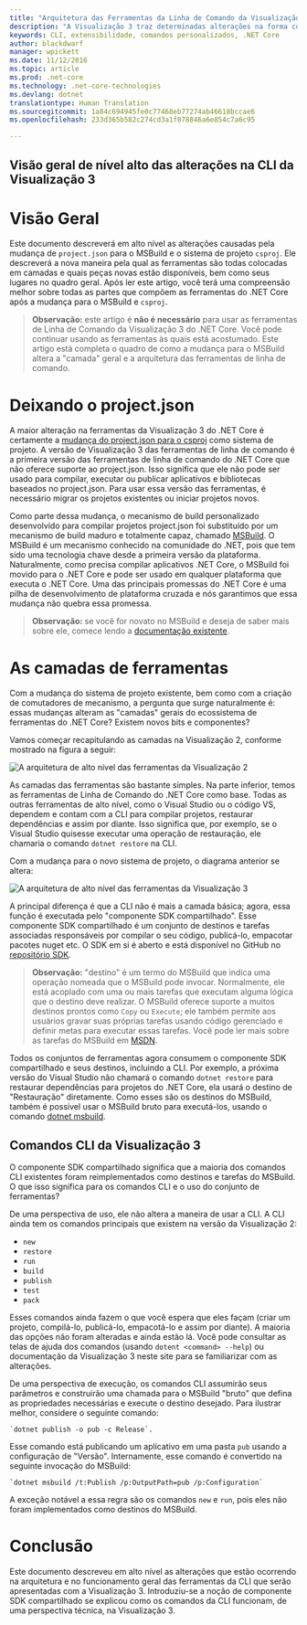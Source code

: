 ```yaml
---
title: "Arquitetura das Ferramentas da Linha de Comando da Visualização 3 do .NET Core"
description: "A Visualização 3 traz determinadas alterações na forma como as ferramentas gerais do .NET Core são colocadas em camadas."
keywords: CLI, extensibilidade, comandos personalizados, .NET Core
author: blackdwarf
manager: wpickett
ms.date: 11/12/2016
ms.topic: article
ms.prod: .net-core
ms.technology: .net-core-technologies
ms.devlang: dotnet
translationtype: Human Translation
ms.sourcegitcommit: 1a84c694945fe0c77468eb77274ab46618bccae6
ms.openlocfilehash: 233d365b582c274cd3a1f078846a6e854c7a6c95

---
```


<a name="high-level-overview-of-changes-in-cli-preview-3"></a>Visão geral de nível alto das alterações na CLI da Visualização 3
-----------------------------------------------

# <a name="overview"></a>Visão Geral
Este documento descreverá em alto nível as alterações causadas pela mudança de `project.json` para o MSBuild e o sistema de projeto `csproj`. Ele descreverá a nova maneira pela qual as ferramentas são todas colocadas em camadas e quais peças novas estão disponíveis, bem como seus lugares no quadro geral. Após ler este artigo, você terá uma compreensão melhor sobre todas as partes que compõem as ferramentas do .NET Core após a mudança para o MSBuild e `csproj`. 

> **Observação:** este artigo é **não é necessário** para usar as ferramentas de Linha de Comando da Visualização 3 do .NET Core. Você pode continuar usando as ferramentas às quais está acostumado. Este artigo está completa o quadro de como a mudança para o MSBuild altera a "camada" geral e a arquitetura das ferramentas de linha de comando. 

# <a name="moving-away-from-projectjson"></a>Deixando o project.json
A maior alteração na ferramentas da Visualização 3 do .NET Core é certamente a [mudança do project.json para o csproj](https://blogs.msdn.microsoft.com/dotnet/2016/05/23/changes-to-project-json/) como sistema de projeto. A versão de Visualização 3 das ferramentas de linha de comando é a primeira versão das ferramentas de linha de comando do .NET Core que não oferece suporte ao project.json. Isso significa que ele não pode ser usado para compilar, executar ou publicar aplicativos e bibliotecas baseados no project.json. Para usar essa versão das ferramentas, é necessário migrar os projetos existentes ou iniciar projetos novos. 

Como parte dessa mudança, o mecanismo de build personalizado desenvolvido para compilar projetos project.json foi substituído por um mecanismo de build maduro e totalmente capaz, chamado [MSBuild](https://github.com/Microsoft/msbuild). O MSBuild é um mecanismo conhecido na comunidade do .NET, pois que tem sido uma tecnologia chave desde a primeira versão da plataforma. Naturalmente, como precisa compilar aplicativos .NET Core, o MSBuild foi movido para o .NET Core e pode ser usado em qualquer plataforma que executa o .NET Core. Uma das principais promessas do .NET Core é uma pilha de desenvolvimento de plataforma cruzada e nós garantimos que essa mudança não quebra essa promessa.

> **Observação:** se você for novato no MSBuild e deseja de saber mais sobre ele, comece lendo a [documentação existente](https://msdn.microsoft.com/en-us/library/dd637714.aspx). 

# <a name="the-tooling-layers"></a>As camadas de ferramentas
Com a mudança do sistema de projeto existente, bem como com a criação de comutadores de mecanismo, a pergunta que surge naturalmente é: essas mudanças alteram as "camadas" gerais do ecossistema de ferramentas do .NET Core? Existem novos bits e componentes?

Vamos começar recapitulando as camadas na Visualização 2, conforme mostrado na figura a seguir:

![A arquitetura de alto nível das ferramentas da Visualização 2](media/p2-arch.png)

As camadas das ferramentas são bastante simples. Na parte inferior, temos as ferramentas de Linha de Comando do .NET Core como base. Todas as outras ferramentas de alto nível, como o Visual Studio ou o código VS, dependem e contam com a CLI para compilar projetos, restaurar dependências e assim por diante. Isso significa que, por exemplo, se o Visual Studio quisesse executar uma operação de restauração, ele chamaria o comando `dotnet restore` na CLI. 

Com a mudança para o novo sistema de projeto, o diagrama anterior se altera: 

![A arquitetura de alto nível das ferramentas da Visualização 3](media/p3-arch.png)

A principal diferença é que a CLI não é mais a camada básica; agora, essa função é executada pelo "componente SDK compartilhado". Esse componente SDK compartilhado é um conjunto de destinos e tarefas associadas responsáveis por compilar o seu código, publicá-lo, empacotar pacotes nuget etc. O SDK em si é aberto e está disponível no GitHub no [repositório SDK](https://github.com/dotnet/sdk). 

> **Observação:** "destino" é um termo do MSBuild que indica uma operação nomeada que o MSBuild pode invocar. Normalmente, ele está acoplado com uma ou mais tarefas que executam alguma lógica que o destino deve realizar. O MSBuild oferece suporte a muitos destinos prontos como `Copy` ou `Execute`; ele também permite aos usuários gravar suas próprias tarefas usando código gerenciado e definir metas para executar essas tarefas. Você pode ler mais sobre as tarefas do MSBuild em [MSDN](https://msdn.microsoft.com/en-us/library/ms171466.aspx). 

Todos os conjuntos de ferramentas agora consumem o componente SDK compartilhado e seus destinos, incluindo a CLI. Por exemplo, a próxima versão do Visual Studio não chamará o comando `dotnet restore` para restaurar dependências para projetos do .NET Core, ela usará o destino de "Restauração" diretamente. Como esses são os destinos do MSBuild, também é possível usar o MSBuild bruto para executá-los, usando o comando [dotnet msbuild](dotnet-msbuild.md). 

## <a name="preview-3-cli-commands"></a>Comandos CLI da Visualização 3
O componente SDK compartilhado significa que a maioria dos comandos CLI existentes foram reimplementados como destinos e tarefas do MSBuild. O que isso significa para os comandos CLI e o uso do conjunto de ferramentas? 

De uma perspectiva de uso, ele não altera a maneira de usar a CLI. A CLI ainda tem os comandos principais que existem na versão da Visualização 2:

* `new`
* `restore`
* `run` 
* `build`
* `publish`
* `test`
* `pack` 

Esses comandos ainda fazem o que você espera que eles façam (criar um projeto, compilá-lo, publicá-lo, empacotá-lo e assim por diante). A maioria das opções não foram alteradas e ainda estão lá. Você pode consultar as telas de ajuda dos comandos (usando `dotent <command> --help`) ou documentação da Visualização 3 neste site para se familiarizar com as alterações. 

De uma perspectiva de execução, os comandos CLI assumirão seus parâmetros e construirão uma chamada para o MSBuild "bruto" que defina as propriedades necessárias e execute o destino desejado. Para ilustrar melhor, considere o seguinte comando: 

    `dotnet publish -o pub -c Release`. 
    
Esse comando está publicando um aplicativo em uma pasta `pub` usando a configuração de "Versão". Internamente, esse comando é convertido na seguinte invocação do MSBuild: 

    `dotnet msbuild /t:Publish /p:OutputPath=pub /p:Configuration`

A exceção notável a essa regra são os comandos `new` e `run`, pois eles não foram implementados como destinos do MSBuild. 

# <a name="conclusion"></a>Conclusão 
Este documento descreveu em alto nível as alterações que estão ocorrendo na arquitetura e no funcionamento geral das ferramentas da CLI que serão apresentadas com a Visualização 3. Introduziu-se a noção de componente SDK compartilhado se explicou como os comandos da CLI funcionam, de uma perspectiva técnica, na Visualização 3. 




<!--HONumber=Nov16_HO3-->


